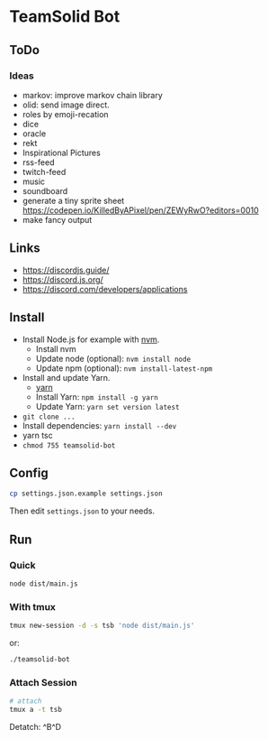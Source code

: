 # TeamSolid Bot

## ToDo

### Ideas

* markov: improve markov chain library
* olid: send image direct.
* roles by emoji-recation
* dice
* oracle
* rekt
* Inspirational Pictures
* rss-feed
* twitch-feed
* music
* soundboard
* generate a tiny sprite sheet https://codepen.io/KilledByAPixel/pen/ZEWyRwO?editors=0010
* make fancy output

## Links

* https://discordjs.guide/
* https://discord.js.org/
* https://discord.com/developers/applications

## Install

* Install Node.js for example with [nvm](https://github.com/nvm-sh/nvm).
  * Install nvm
  * Update node (optional): `nvm install node`
  * Update npm (optional): `nvm install-latest-npm`
* Install and update Yarn.
  * [yarn](https://yarnpkg.com/getting-started/install)
  * Install Yarn: `npm install -g yarn`
  * Update Yarn: `yarn set version latest`
* `git clone ...`
* Install dependencies: `yarn install --dev`
* yarn tsc
* `chmod 755 teamsolid-bot`

## Config

~~~bash
cp settings.json.example settings.json
~~~

Then edit `settings.json` to your needs.

## Run

### Quick

~~~bash
node dist/main.js
~~~

### With tmux

~~~bash
tmux new-session -d -s tsb 'node dist/main.js'
~~~

or:

~~~bash
./teamsolid-bot
~~~

### Attach Session

~~~bash
# attach
tmux a -t tsb
~~~

Detatch: ^B^D
